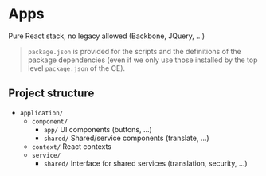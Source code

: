 # Apps

Pure React stack, no legacy allowed (Backbone, JQuery, ...)

> `package.json` is provided for the scripts and the definitions of the package dependencies (even if we only use those installed by the top level `package.json` of the CE).

## Project structure

-   `application/`
    -   `component/`
        -   `app/` UI components (buttons, ...)
        -   `shared/` Shared/service components (translate, ...)
    -   `context/` React contexts
    -   `service/`
        -   `shared/` Interface for shared services (translation, security, ...)

